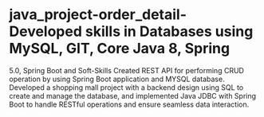 # java_project-order_detail- Developed skills in Databases using MySQL, GIT, Core Java 8, Spring
5.0, Spring Boot and Soft-Skills
Created REST API for performing CRUD operation by using Spring
Boot application and MYSQL database.
Developed a shopping mall project with a backend design using SQL
to create and manage the database, and implemented Java JDBC
with Spring Boot to handle RESTful operations and ensure seamless
data interaction.
